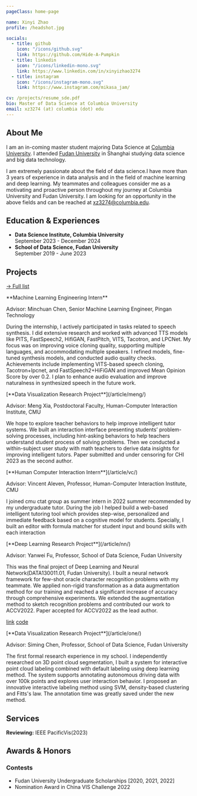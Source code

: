 ```yaml
---
pageClass: home-page

name: Xinyi Zhao
profile: /headshot.jpg

socials:
  - title: github
    icon: "/icons/github.svg"
    link: https://github.com/Hide-A-Pumpkin
  - title: linkedin
    icon: "/icons/linkedin-mono.svg"
    link: https://www.linkedin.com/in/xinyizhao3274
  - title: instagram
    icon: "/icons/instagram-mono.svg"
    link: https://www.instagram.com/mikasa_jam/

cv: /projects/resume_sde.pdf
bio: Master of Data Science at Columbia University
email: xz3274 (at) columbia (dot) edu
---
```


<ProfileSection :frontmatter="$page.frontmatter" />

## About Me

I am an in-coming master student majoring Data Science at [Columbia University](https://datascience.columbia.edu). 
I attended [Fudan University](https://www.fudan.edu.cn/) in Shanghai studying data science and big data technology.

I am extremely passionate about the field of data science.I have more than 3 years of experience in data analysis and in the field of machine learning and deep learning. My teammates and colleagues consider me as a motivating and proactive person throughout my journey at Columbia University and Fudan University. I am looking for an opportunity in the above fields and can be reached at xz3274@columbia.edu.



## Education & Experiences

- **Data Science Institute, Columbia University**<br/>
September 2023 - December 2024
- **School of Data Science, Fudan University** <br/>
September 2019 - June 2023


## Projects

[→ Full list](/projects/)

<ProjectCard image="/projects/fastspeech.png" hideBorder=true>
**Machine Learning Engineering Intern**

 Advisor: Minchuan Chen, Senior Machine Learning Engineer, Pingan Technology

During the internship, I actively participated in tasks related to speech synthesis. I did extensive research and worked with advanced TTS models like PITS, FastSpeech2, HifiGAN, FastPitch, VITS, Tacotron, and LPCNet. My focus was on improving voice cloning quality, supporting multiple languages, and accommodating multiple speakers. I refined models, fine-tuned synthesis models, and conducted audio quality checks. Achievements include implementing VITS-based speech cloning, Tacotron+lpcnet, and FastSpeech2+HiFiGAN and improved Mean Opinion Score by over 0.2. I plan to enhance audio evaluation and improve naturalness in synthesized speech in the future work.



</ProjectCard>


<ProjectCard image="/projects/eqlens.jpg" hideBorder=true to="/article/meng/">
[**Data Visualization Research Project**](/article/meng/)

 Advisor: Meng Xia, Postdoctoral Faculty, Human-Computer Interaction Institute, CMU

 We hope to explore  teacher behaviors to help improve intelligent tutor systems. We built an interaction interface presenting students’ problem-solving processes, including hint-asking behaviors to help teachers understand student process of solving problems.
 Then we conducted a within-subject user study with math teachers to derive data insights for improving intelligent tutors.
 Paper submitted and under censoring for CHI 2023 as the second author.

<!-- [pdf] -->

</ProjectCard>

<ProjectCard image="/projects/ctat.jpg" hideBorder=true to="/article/vc/">
[**Human Computer Interaction Intern**](/article/vc/)

  Advisor: Vincent Aleven, Professor, Human-Computer Interaction Institute, CMU

 I joined cmu ctat group as summer intern in 2022 summer recommended by my undergraduate tutor. During the job I helped build a web-based intelligent tutoring tool which provides step-wise, personalized and immediate feedback based on a cognitive model for students.
  Specially, I built an editor with formula matcher for student input and bound skills with each interaction

<!-- [pdf] -->

</ProjectCard>

<ProjectCard image="/projects/FFDAugmentor.jpg" hideBorder=true to="/article/nn/">
[**Deep Learning Research Project**](/article/nn/)

  Advisor: Yanwei Fu, Professor, School of Data Science, Fudan University

 This was the final project of Deep Learning and Neural Network(DATA130011.01, Fudan University). I built a neural network framework for few-shot oracle character recognition problems with my teammate.
 We applied non-rigid transformation as a data augmentation method for our training and reached a significant increase of accuracy through comprehensive experiments.
 We extended the augmentation method to sketch recognition problems and contributed our work to ACCV2022. 
 Paper accepted for ACCV2022 as the lead author.

[link](https://openaccess.thecvf.com/content/ACCV2022/html/Zhao_FFD_Augmentor_Towards_Few-Shot_Oracle_Character_Recognition_from_Scratch_ACCV_2022_paper.html)
[code](https://github.com/Hide-A-Pumpkin/FFDAugmentor)

</ProjectCard>

<ProjectCard image="/projects/onelabeler.jpg" hideBorder=true to="/article/one/">
[**Data Visualization Research Project**](/article/one/)

  Advisor: Siming Chen, Professor, School of Data Science, Fudan University

 The first formal research experience in my school. I independently researched on 3D point cloud segmentation, I built a system for interactive point cloud labeling combined with default labeling using deep learning method. The system supports annotating autonomous driving data with over 100k points and explores user interaction behavior. I proposed an innovative interactive labeling method using SVM, density-based clustering and Fitts's law. The annotation time was greatly saved under the new method.


</ProjectCard>

## Services
**Reviewing:** IEEE PacificVis(2023)

## Awards & Honors

### Contests
- Fudan University Undergraduate Scholarships [2020, 2021, 2022]
- Nomination Award in China VIS Challenge 2022

<!-- Custom style for this page -->

<style lang="stylus">

.theme-container.home-page .page
  font-size 14px
  font-family "lucida grande", "lucida sans unicode", lucida, "Helvetica Neue", Helvetica, Arial, sans-serif;
  p
    margin 0 0 0.5rem
  p, ul, ol
    line-height normal
  a
    font-weight normal
  .theme-default-content:not(.custom) > h2
    margin-bottom 0.5rem
  .theme-default-content:not(.custom) > h2:first-child + p
    margin-top 0.5rem
  .theme-default-content:not(.custom) > h3
    padding-top 4rem



  /* Override */
  .md-card
    margin-top 0.5em
    .card-image
      padding 0.2rem
      img
        max-width 120px
        max-height 120px
    .card-content p
      -webkit-margin-after 0.2em

@media (max-width: 419px)
  .theme-container.home-page .page
    p, ul, ol
      line-height 1.5

    .md-card
      .card-image
        img 
          width 100%
          max-width 400px

</style>
